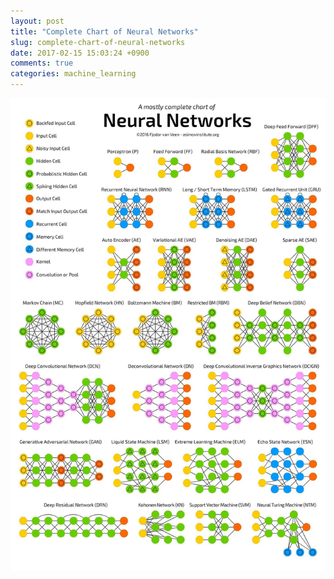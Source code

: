 ```yaml
---
layout: post
title: "Complete Chart of Neural Networks"
slug: complete-chart-of-neural-networks
date: 2017-02-15 15:03:24 +0900
comments: true
categories: machine_learning
---
```


<img src="/images/2017/02/complete_chart_of_neural_networks.jpg" class="image">
